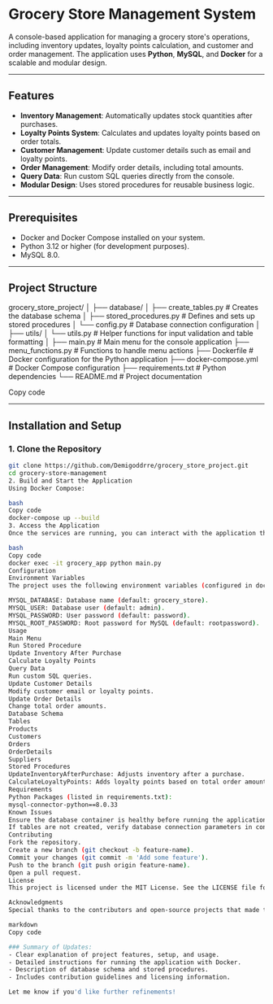 # Grocery Store Management System

A console-based application for managing a grocery store's operations, including inventory updates, loyalty points calculation, and customer and order management. The application uses **Python**, **MySQL**, and **Docker** for a scalable and modular design.

---

## Features

- **Inventory Management**: Automatically updates stock quantities after purchases.
- **Loyalty Points System**: Calculates and updates loyalty points based on order totals.
- **Customer Management**: Update customer details such as email and loyalty points.
- **Order Management**: Modify order details, including total amounts.
- **Query Data**: Run custom SQL queries directly from the console.
- **Modular Design**: Uses stored procedures for reusable business logic.

---

## Prerequisites

- Docker and Docker Compose installed on your system.
- Python 3.12 or higher (for development purposes).
- MySQL 8.0.

---

## Project Structure

grocery_store_project/ │ ├── database/ │ ├── create_tables.py # Creates the database schema │ ├── stored_procedures.py # Defines and sets up stored procedures │ └── config.py # Database connection configuration │ ├── utils/ │ └── utils.py # Helper functions for input validation and table formatting │ ├── main.py # Main menu for the console application ├── menu_functions.py # Functions to handle menu actions ├── Dockerfile # Docker configuration for the Python application ├── docker-compose.yml # Docker Compose configuration ├── requirements.txt # Python dependencies └── README.md # Project documentation


Copy code

---

## Installation and Setup

### 1. Clone the Repository
```bash
git clone https://github.com/Demigoddrre/grocery_store_project.git
cd grocery-store-management
2. Build and Start the Application
Using Docker Compose:

bash
Copy code
docker-compose up --build
3. Access the Application
Once the services are running, you can interact with the application through the console by executing:

bash
Copy code
docker exec -it grocery_app python main.py
Configuration
Environment Variables
The project uses the following environment variables (configured in docker-compose.yml):

MYSQL_DATABASE: Database name (default: grocery_store).
MYSQL_USER: Database user (default: admin).
MYSQL_PASSWORD: User password (default: password).
MYSQL_ROOT_PASSWORD: Root password for MySQL (default: rootpassword).
Usage
Main Menu
Run Stored Procedure
Update Inventory After Purchase
Calculate Loyalty Points
Query Data
Run custom SQL queries.
Update Customer Details
Modify customer email or loyalty points.
Update Order Details
Change total order amounts.
Database Schema
Tables
Products
Customers
Orders
OrderDetails
Suppliers
Stored Procedures
UpdateInventoryAfterPurchase: Adjusts inventory after a purchase.
CalculateLoyaltyPoints: Adds loyalty points based on total order amounts.
Requirements
Python Packages (listed in requirements.txt):
mysql-connector-python==8.0.33
Known Issues
Ensure the database container is healthy before running the application (service_healthy in docker-compose.yml).
If tables are not created, verify database connection parameters in config.py.
Contributing
Fork the repository.
Create a new branch (git checkout -b feature-name).
Commit your changes (git commit -m 'Add some feature').
Push to the branch (git push origin feature-name).
Open a pull request.
License
This project is licensed under the MIT License. See the LICENSE file for details.

Acknowledgments
Special thanks to the contributors and open-source projects that made this application possible.

markdown
Copy code

### Summary of Updates:
- Clear explanation of project features, setup, and usage.
- Detailed instructions for running the application with Docker.
- Description of database schema and stored procedures.
- Includes contribution guidelines and licensing information.

Let me know if you'd like further refinements!